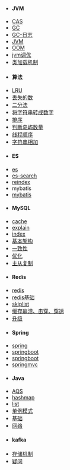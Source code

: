 <!-- docs/_sidebar.md -->

 - #### JVM
  - [CAS](JVM/CAS.md)
  - [GC](JVM/GC.md)
  - [GC-日志](JVM/GC-日志.md)
  - [JVM](JVM/JVM.md)
  - [OOM](JVM/OOM.md)
  - [jvm调优](JVM/jvm调优.md)
  - [类加载机制](JVM/类加载机制.md)
 - #### 算法
  - [LRU](算法/LRU.md)
  - [丢失的数](算法/丢失的数.md)
  - [二分法](算法/二分法.md)
  - [将字符串转成数字](算法/将字符串转成数字.md)
  - [排序](算法/排序.md)
  - [判断岛屿数量](算法/判断岛屿数量.md)
  - [线程顺序](算法/线程顺序.md)
  - [字符串相加](算法/字符串相加.md)
 - #### ES
  - [es](es/es.md)
  - [es-search](es/es-search.md)
  - [reindex](es/reindex.md)
 - mybatis
  - [mybatis](mybatis/mybatis.md)
 - #### MySQL
  - [cache](mysql/cache.md)
  - [explain](mysql/explain.md)
  - [index](mysql/index.md)
  - [基本架构](mysql/基本架构.md)
  - [一致性](mysql/一致性.md)
  - [优化](mysql/优化.md)
  - [主从复制](mysql/主从复制.md)
 - #### Redis
  - [redis](redis/redis.md)
  - [redis基础](redis/redis基础.md)
  - [skiplist](redis/skiplist.md)
  - [缓存崩溃、击穿、穿透](redis/缓存崩溃、击穿、穿透.md)
  - [升级](redis/升级.md)
 - #### Spring
  - [spring](spring/spring.md)
  - [springboot](spring/springboot.md)
  - [springboot](spring/springboot.md)
  - [springmvc](spring/springmvc.md)
 - #### Java
  - [AQS](java/AQS.md)
  - [hashmap](java/hashmap.md)
  - [list](java/list.md)
  - [单例模式](java/单例模式.md)
  - [基础](java/基础.md)
  - [网络](java/网络.md)
 - #### kafka
  - [存储机制](kafka/存储机制.md)
  - [疑问](kafka/疑问.md) 

  

  

  
